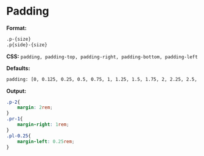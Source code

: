 # Padding

**Format:**
```bash
.p-{size}
.p{side}-{size}
```

**CSS:** `padding, padding-top, padding-right, padding-bottom, padding-left`

**Defaults:**
```bash
padding: [0, 0.125, 0.25, 0.5, 0.75, 1, 1.25, 1.5, 1.75, 2, 2.25, 2.5, 2.75, 3, 4, 5, 6]
```

**Output:**
```css
.p-2{
    margin: 2rem;
}
.pr-1{
    margin-right: 1rem;
}
.pl-0.25{
    margin-left: 0.25rem;
}
```